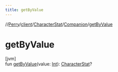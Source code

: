 ```yaml
---
title: getByValue
---
```

//[Perry](../../../../index.html)/[client](../../index.html)/[CharacterStat](../index.html)/[Companion](index.html)/[getByValue](get-by-value.html)



# getByValue



[jvm]\
fun [getByValue](get-by-value.html)(value: [Int](https://kotlinlang.org/api/latest/jvm/stdlib/kotlin/-int/index.html)): [CharacterStat](../index.html)?




